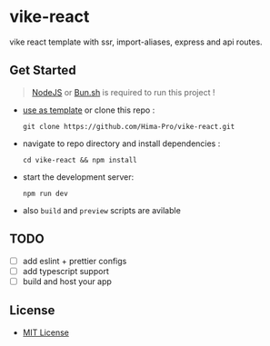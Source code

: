 # vike-react
vike react template with ssr, import-aliases, express and api routes.

## Get Started
> [NodeJS](https://nodejs.org/en/download) or [Bun.sh](https://bun.sh/docs/installation) is required to run this project !
- [use as template](https://github.com/new?template_name=vike-react&template_owner=Hima-Pro) or clone this repo :
  ```
  git clone https://github.com/Hima-Pro/vike-react.git
  ```
- navigate to repo directory and install dependencies :
  ```
  cd vike-react && npm install
  ```
- start the development server:
  ```
  npm run dev
  ```
- also `build` and `preview` scripts are avilable

## TODO
- [ ] add eslint + prettier configs
- [ ] add typescript support
- [ ] build and host your app

## License
- [MIT License](https://github.com/Hima-Pro/vike-react/blob/main/LICENSE)